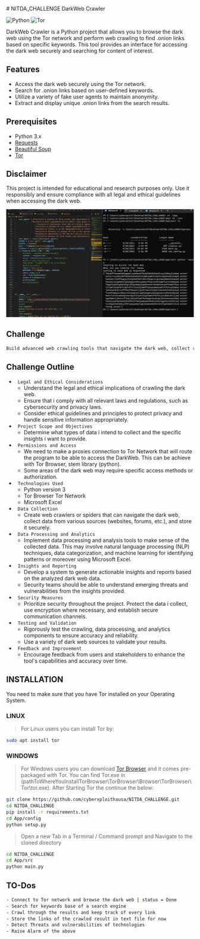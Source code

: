 ﻿﻿# NITDA_CHALLENGE DarkWeb Crawler

![Python](https://img.shields.io/badge/Python-3.x-blue)
![Tor](https://img.shields.io/badge/Tor-Support-green)

DarkWeb Crawler is a Python project that allows you to browse the dark web using the Tor network and perform web crawling to find .onion links based on specific keywords. This tool provides an interface for accessing the dark web securely and searching for content of interest.

## Features

- Access the dark web securely using the Tor network.
- Search for .onion links based on user-defined keywords.
- Utilize a variety of fake user agents to maintain anonymity.
- Extract and display unique .onion links from the search results.

## Prerequisites

- Python 3.x
- [Requests](https://pypi.org/project/requests/)
- [Beautiful Soup](https://pypi.org/project/beautifulsoup4/)
- [Tor](https://www.torproject.org/)

## Disclaimer
This project is intended for educational and research purposes only. Use it responsibly and ensure compliance with all legal and ethical guidelines when accessing the dark web.

![ScreenShot](image.png)
## Challenge
```bash
Build advanced web crawling tools that navigate the dark web, collect relevant data, and provide organizations with insights into emerging threats and vulnerabilities. This tool should feature an analytics to process and categorize unstructured dark web data, providing actionable insights to security teams
```
## Challenge Outline
- ` Legal and Ethical Considerations`
    - Understand the legal and ethical implications of crawling the dark web. 
    - Ensure that i comply with all relevant laws and regulations, such as cybersecurity and privacy laws.
    - Consider ethical guidelines and principles to protect privacy and handle sensitive information appropriately.
- ` Project Scope and Objectives`
    - Determine what types of data i intend to collect and the specific insights i want to provide.
- ` Permissions and Access`
    - We need to make a proxies connection to Tor Network that will route the program to be able to access the DarkWeb. This can be achieve with Tor Browser, stem library (python).
    - Some areas of the dark web may require specific access methods or authorization.
- ` Technologies Used`
    - Python version 3
    - Tor Browser Tor Network
    - Microsoft Excel
- ` Data Collection`
    - Create web crawlers or spiders that can navigate the dark web, collect data from various sources (websites, forums, etc.), and store it securely.
- ` Data Processing and Analytics`
    - Implement data processing and analysis tools to make sense of the collected data. This may involve natural language processing (NLP) techniques, data categorization, and machine learning for identifying patterns or moreover using Microsoft Excel.
- ` Insights and Reporting`
    - Develop a system to generate actionable insights and reports based on the analyzed dark web data. 
    - Security teams should be able to understand emerging threats and vulnerabilities from the insights provided.
- ` Security Measures`
    - Prioritize security throughout the project. Protect the data i collect, use encryption where necessary, and establish secure communication channels.
- ` Testing and Validation`
    - Rigorously test the crawling, data processing, and analytics components to ensure accuracy and reliability. 
    - Use a variety of dark web sources to validate your results.
- ` Feedback and Improvement`
    - Encourage feedback from users and stakeholders to enhance the tool's capabilities and accuracy over time.

## INSTALLATION
You need to make sure that you have Tor installed on your Operating System. 
### LINUX
> For Linux users you can install Tor by:
```bash
sudo apt install tor
```
### WINDOWS
> For Windows users you can download [Tor Browser](https://www.torproject.org) and it comes pre-packaged with Tor. You can find Tor.exe in (pathToWhereYouInstallTorBrowser\TorBrowser\Browser\TorBrowser\Tor\tor.exe). After Starting Tor the continue the below:
```bash
git clone https://github.com/cyberxploithausa/NITDA_CHALLENGE.git
cd NITDA_CHALLENGE
pip install -r requirements.txt
cd App/config
python setup.py
```
> Open a new Tab in a Terminal / Command prompt and Navigate to the cloned directory

```bash
cd NITDA_CHALLENGE
cd App/src
python main.py
```

## TO-Dos
```bash
- Connect to Tor network and browse the dark web | status = Done
- Search for keywords base of a search engine
- Crawl through the results and keep track of every link
- Store the links of the crawled result in text file for now
- Detect Threats and vulnerabilities of technologies
- Raise Alarm of the above
```